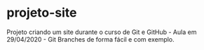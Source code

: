 # projeto-site
 Projeto criando um site durante o curso de Git e GitHub - 
 Aula em 29/04/2020 - Git Branches de forma fácil e com exemplo.
